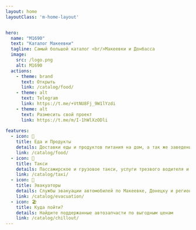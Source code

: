 ```yaml
---
layout: home
layoutClass: 'm-home-layout'


hero:
  name: "М1690"
  text: "Каталог Макеевки"
  tagline: Самый большой каталог <br/>Макеевки и Донбасса
  image:
    src: /logo.png
    alt: М1690
  actions:
    - theme: brand
      text: Открыть
      link: /catalog/food/
    - theme: alt
      text: Telegram
      link: https://t.me/+VtNU8Fj_9W1lYzdi
    - theme: alt
      text: Размесить свой проект
      link: https://t.me/m/I-1hWlXzODli
      
features:
  - icon: 🥗
    title: Еда и Продукты
    details: Доставки еды и продуктов питания на дом, а так же заведения с самовывозом
    link: /catalog/food/
  - icon: 🚕
    title: Такси
    details: Пассажирское и грузовое такси, услуги трезвого водителя и техпомощи
    link: /catalog/taxi/
  - icon: 🚚
    title: Эвакуаторы
    details: Службы эвакуации автомобилей по Макеевке, Донецку и региону
    link: /catalog/evacuation/
  - icon: 🏖
    title: Куда пойти?
    details: Найдите поддержанные автозапчасти по выгодным ценам
    link: /catalog/chillout/
---
```


<style>

</style>
